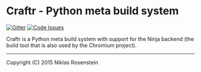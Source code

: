 # Craftr - Python meta build system

[![Gitter](https://badges.gitter.im/Join%20Chat.svg)](https://gitter.im/craftr-build/craftr?utm_source=badge&utm_medium=badge&utm_campaign=pr-badge)
[![Code Issues](/api/v1/project/fcdfee657ce7446caed1141de62199af/badge.svg)](https://www.quantifiedcode.com/app/project/fcdfee657ce7446caed1141de62199af)

Craftr is a Python meta build system with support for the Ninja
backend (the build tool that is also used by the Chromium project).

----------

Copyright (C) 2015 Niklas Rosenstein

